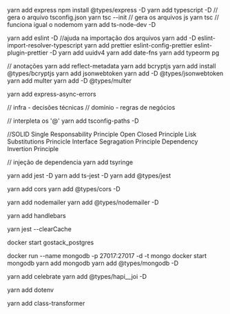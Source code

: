 yarn add express
npm install @types/express -D
yarn add typescript -D
// gera o arquivo tsconfig.json
yarn tsc --init
// gera os arquivos js
yarn tsc
// funciona igual o nodemom
yarn add ts-node-dev -D

yarn add eslint -D
//ajuda na importação dos arquivos
yarn add -D eslint-import-resolver-typescript
yarn add prettier eslint-config-prettier eslint-plugin-prettier  -D
yarn add uuidv4
yarn add date-fns
yarn add typeorm pg

// anotações
yarn add reflect-metadata
yarn add bcryptjs
yarn add install @types/bcryptjs
yarn add jsonwebtoken
yarn add -D @types/jsonwebtoken
yarn add multer
yarn add -D @types/multer

 yarn add express-async-errors

 // infra - decisões técnicas
 // domínio - regras de negócios

// interpleta os '@'
yarn add tsconfig-paths -D

//SOLID
Single Responsability Principle
Open Closed Principle
Lisk Substitutions Princicle
Interface Segragation Principle
Dependency Invertion Principle

// injeção de dependencia
yarn add tsyringe

yarn add jest -D
yarn add ts-jest -D
yarn add @types/jest

yarn add cors
yarn add @types/cors -D


yarn add nodemailer
yarn add @types/nodemailer -D

<!-- templte de email -->
 yarn add handlebars

<!-- limpa p cache dos testes -->
yarn jest --clearCache

<!-- PostGres -->

docker start gostack_postgres


<!-- Mongo -->
docker run --name mongodb -p 27017:27017 -d -t mongo
docker start mongodb
yarn add mongodb
yarn add @types/mongodb -D


<!-- Validações -->
yarn add celebrate
yarn add @types/hapi__joi -D

<!-- variáveis de ambiente -->
yarn add dotenv

<!--  -->
yarn add class-transformer

